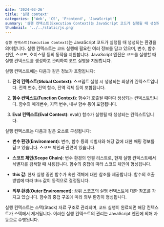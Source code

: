 ```yaml
---
date: '2024-03-26'
title: '실행 context'
categories: ['Web', 'CS', 'Frontend', 'JavaScript']
summary: '실행 컨텍스트(Execution Context)는 JavaScript 코드가 실행될 때 생성되는 환경을 의미합니다. '
thumbnail: '../../static/js.png'
---
```


`실행 컨텍스트(Execution Context)`는 JavaScript 코드가 실행될 때 생성되는 환경을 의미합니다. 실행 컨텍스트는 코드 실행에 필요한 여러 정보를 담고 있으며, 변수, 함수 선언, 스코프, 호이스팅 등의 동작을 지원합니다. JavaScript 엔진은 코드를 실행할 때 실행 컨텍스트를 생성하고 관리하여 코드 실행을 지원합니다.

실행 컨텍스트에는 다음과 같은 정보가 포함됩니다:

1. **전역 컨텍스트(Global Context)**: 스크립트 실행 시 생성되는 최상위 컨텍스트입니다. 전역 변수, 전역 함수, 전역 객체 등이 포함됩니다.

2. **함수 컨텍스트(Function Context)**: 함수가 호출될 때마다 생성되는 컨텍스트입니다. 함수의 매개변수, 지역 변수, 내부 함수 등이 포함됩니다.

3. **Eval 컨텍스트(Eval Context)**: eval() 함수가 실행될 때 생성되는 컨텍스트입니다.

실행 컨텍스트는 다음과 같은 요소로 구성됩니다:

- **변수 환경(Environment)**: 변수, 함수 등의 식별자와 해당 값에 대한 매핑 정보를 담고 있습니다. 스코프 체인과 관련이 있습니다.

- **스코프 체인(Scope Chain)**: 변수 환경의 연결 리스트로, 현재 실행 컨텍스트에서 식별자를 검색할 때 사용됩니다. 함수의 중첩에 따라 스코프 체인이 형성됩니다.

- **this 값**: 현재 실행 중인 함수가 속한 객체에 대한 참조를 제공합니다. 함수의 호출 방법에 따라 this 값이 동적으로 결정됩니다.

- **외부 환경(Outer Environment)**: 상위 스코프의 실행 컨텍스트에 대한 참조를 가지고 있습니다. 함수의 중첩 구조에 따라 외부 환경이 형성됩니다.

실행 컨텍스트는 스택(Stack) 자료 구조로 관리되며, 코드 실행이 완료되면 해당 컨텍스트가 스택에서 제거됩니다. 이러한 실행 컨텍스트의 관리는 JavaScript 엔진에 의해 자동으로 수행됩니다.
